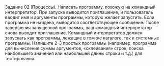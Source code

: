 Задание 02 (Процессы).
Написать программу, похожую на командный интерпретатор.
При запуске выводится приглашение, и пользователь вводит имя и
аргументы программы, которую желает запустить. Если программа не
найдена, выводится соответствующее сообщение.
После завершения запущенной программы, ваш командный
интерпретатор снова выводит приглашение.
Командный интерпретатор должен запускать как программы, лежащие
в том же каталоге, так и системные программы. Напишите 2-3 простых
программы (например, программа для вычисления суммы аргументов,
«склеивания» строк, поиска наибольшего значения или наибольшей длины
строки и т.д.) для тестирования.

